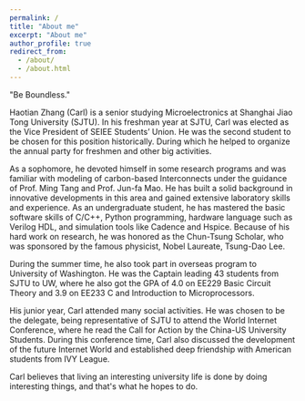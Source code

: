 ```yaml
---
permalink: /
title: "About me"
excerpt: "About me"
author_profile: true
redirect_from: 
  - /about/
  - /about.html
---
```


"Be Boundless."

Haotian Zhang (Carl) is a senior studying Microelectronics at Shanghai Jiao Tong University (SJTU). In his freshman year at SJTU, Carl was elected as the Vice President of SEIEE Students’ Union. He was the second student to be chosen for this position historically. During which he helped to organize the annual party for freshmen and other big activities.

As a sophomore, he devoted himself in some research programs and was familiar with modeling of carbon-based Interconnects under the guidance of Prof. Ming Tang and Prof. Jun-fa Mao. He has built a solid background in innovative developments in this area and gained extensive laboratory skills and experience. As an undergraduate student, he has mastered the basic software skills of C/C++, Python programming, hardware language such as Verilog HDL, and simulation tools like Cadence and Hspice. Because of his hard work on research, he was honored as the Chun-Tsung Scholar, who was sponsored by the famous physicist, Nobel Laureate, Tsung-Dao Lee.

During the summer time, he also took part in overseas program to University of Washington. He was the Captain leading 43 students from SJTU to UW, where he also got the GPA of 4.0 on EE229 Basic Circuit Theory and 3.9 on EE233 C and Introduction to Microprocessors.

His junior year, Carl attended many social activities. He was chosen to be the delegate, being representative of SJTU to attend the World Internet Conference, where he read the Call for Action by the China-US University Students. During this conference time, Carl also discussed the development of the future Internet World and established deep friendship with American students from IVY League. 

Carl believes that living an interesting university life is done by doing interesting things, and that's what he hopes to do.
